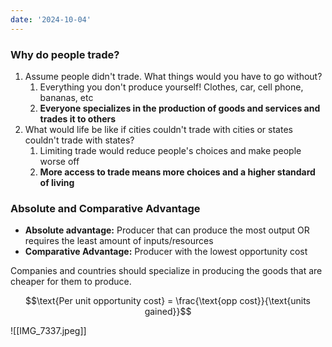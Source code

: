 ```yaml
---
date: '2024-10-04'
---
```


### Why do people trade?
1. Assume people didn't trade. What things would you have to go without?
	1. Everything you don't produce yourself! Clothes, car, cell phone, bananas, etc
	2. **Everyone specializes in the production of goods and services and trades it to others**
2. What would life be like if cities couldn't trade with cities or states couldn't trade with states?
	1. Limiting trade would reduce people's choices and make people worse off
	2. **More access to trade means more choices and a higher standard of living**

### Absolute and Comparative Advantage
- **Absolute advantage:** Producer that can produce the most output OR requires the least amount of inputs/resources
- **Comparative Advantage:** Producer with the lowest opportunity cost

Companies and countries should specialize in producing the goods that are cheaper for them to produce.

$$\text{Per unit opportunity cost} = \frac{\text{opp cost}}{\text{units gained}}$$

![[IMG_7337.jpeg]]